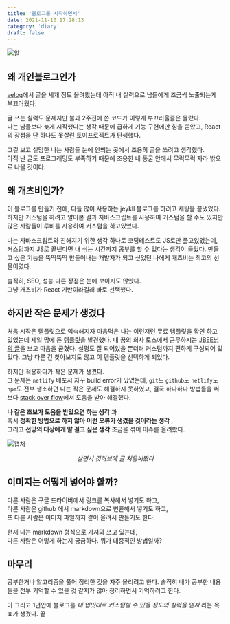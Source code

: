 ```yaml
---
title: '블로그를 시작하면서'
date: 2021-11-10 17:28:13
category: 'diary'
draft: false
---
```


![알](https://user-images.githubusercontent.com/80537765/141080332-da02db10-cd09-46e5-9255-b2ebff86551b.PNG)

## 왜 개인블로그인가

[velog](https://velog.io/@gup97)에서 글을 세개 정도 올려봤는데  아직 내 실력으로 남들에게 조금씩 노출되는게 부끄러웠다.  

글 쓰는 실력도 문제지만 불과 2주전에 쓴 코드가 이렇게 부끄러울줄은 몰랐다.  
나는 남들보다 늦게 시작했다는 생각 때문에 급하게 기능 구현에만 힘을 쏟았고, React의 장점을 단 하나도 못살린 토이프로젝트가 탄생했다.

그걸 보고 실망한 나는 사람들 눈에 안띄는 곳에서 조용히 글을 쓰려고 생각했다.  
아직  난 글도 프로그래밍도 부족하기 때문에 조용한 내 동굴 안에서 무럭무럭 자라 밖으로 나올 것이다.  

## 왜 개츠비인가?

이 블로그를 만들기 전에, 다들 많이 사용하는 jeykll 블로그를 하려고 세팅을 끝냈었다.
하지만 커스텀을 하려고 알아본 결과 자바스크립트를 사용하여 커스텀을 할 수도 있지만 많은 사람들이 루비를 사용하여 커스텀을 하고있었다.  

나는 자바스크립트와 친해지기 위한 생각 하나로 코딩테스트도 JS로만 풀고있었는데, 커스텀까지 JS로 끝낸다면 내 쉬는 시간까지 공부를 할 수 있다는 생각이 들었다. 만들고 싶은 기능을 뚝딱뚝딱 만들어내는 개발자가 되고 싶었던 나에게 개츠비는 최고의 선물이였다.

솔직히, SEO, 성능 다른 장점은 눈에 보이지도 않았다.  
그냥 개츠비가 React 기반이라길래 바로 선택했다.

## 하지만 작은 문제가 생겼다

처음 시작은 템플릿으로 익숙해지자 마음먹은 나는 이런저런 무료 템플릿을 확인 하고 있었는데 제일 맘에 든 [템플릿](https://github.com/JaeYeopHan/gatsby-starter-bee)을 발견했다. 내 꿈의 회사 토스에서 근무하시는 [JBEE님의 글](https://jbee.io/etc/intro-new-blog/)을 보고 마음을 굳혔다. 설명도 잘 되어있을 뿐더러 커스텀까지 편하게 구성되어 있었다. 그냥 다른 건 찾아보지도 않고 이 템플릿을 선택하게 되었다.

 하지만 적용하다가 작은 문제가 생겼다.  
 그 문제는 `netlify` 배포시 자꾸 build error가 났었는데, `git`도 `github`도 `netlify`도 `npm`도 전부 생소하던 나는 작은 문제도 해결하지 못하였고, 결국 하나하나 방법들을 써보다 [stack over flow](https://stackoverflow.com/questions/68976148/how-to-fix-this-node-sass-build-error-on-netlify)에서 도움을 받아 해결했다.  

**나 같은 초보가 도움을 받았으면 하는 생각** 과  
 혹시 **정확한 방법으로 하지 않아 이런 오류가 생겼을 것이라는 생각** ,  
그리고 **선망의 대상에게 말 걸고 싶은 생각** 조금을 섞어 이슈를 올려봤다.

![캡처](https://user-images.githubusercontent.com/80537765/141082964-31d0f181-1588-4227-84a2-f1909c1b272a.PNG)<p style="text-align: center;">*살면서 깃허브에 글 처음써봤다*</p>

## 이미지는 어떻게 넣어야 할까?

다른 사람은 구글 드라이버에서 링크를 복사해서 넣기도 하고,  
다른 사람은 github 에서 markdown으로 변환해서 넣기도 하고,  
또 다른 사람은 이미지 파일까지 같이 올려서 만들기도 한다.

현재 나는 markdown 형식으로 가져와 쓰고 있는데,  
다른 사람은 어떻게 하는지 궁금하다. 뭐가 대중적인 방법일까?  

## 마무리

공부한거나 알고리즘을 풀어 정리한 것을 자주 올리려고 한다. 솔직히 내가 공부한 내용들을 전부 기억할 수 있을 것 같지가 않아 정리하면서 기억하려고 한다.  

아 그리고 1년안에 블로그를 *내 입맛대로 커스텀할 수 있을 정도의 실력을 얻자* 라는 목표가 생겼다. 끝
